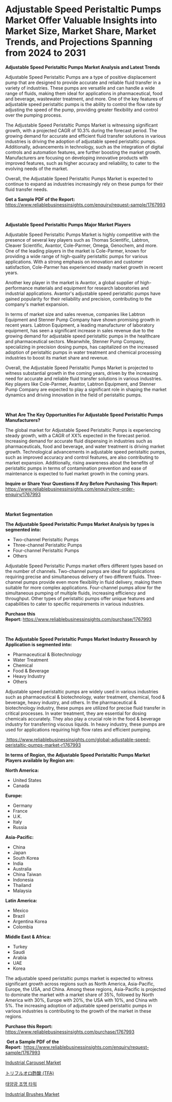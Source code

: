 <p><h1>Adjustable Speed Peristaltic Pumps Market Offer Valuable Insights into Market Size, Market Share, Market Trends, and Projections Spanning from 2024 to 2031</h1></p><p><strong>Adjustable Speed Peristaltic Pumps Market Analysis and Latest Trends</strong></p>
<p><p>Adjustable Speed Peristaltic Pumps are a type of positive displacement pump that are designed to provide accurate and reliable fluid transfer in a variety of industries. These pumps are versatile and can handle a wide range of fluids, making them ideal for applications in pharmaceutical, food and beverage, wastewater treatment, and more. One of the key features of adjustable speed peristaltic pumps is the ability to control the flow rate by adjusting the speed of the pump, providing greater flexibility and control over the pumping process.</p><p>The Adjustable Speed Peristaltic Pumps Market is witnessing significant growth, with a projected CAGR of 10.3% during the forecast period. The growing demand for accurate and efficient fluid transfer solutions in various industries is driving the adoption of adjustable speed peristaltic pumps. Additionally, advancements in technology, such as the integration of digital controls and automation features, are further boosting the market growth. Manufacturers are focusing on developing innovative products with improved features, such as higher accuracy and reliability, to cater to the evolving needs of the market.</p><p>Overall, the Adjustable Speed Peristaltic Pumps Market is expected to continue to expand as industries increasingly rely on these pumps for their fluid transfer needs.</p></p>
<p><strong>Get a Sample PDF of the Report:&nbsp;</strong> <a href="https://www.reliablebusinessinsights.com/enquiry/request-sample/1767993">https://www.reliablebusinessinsights.com/enquiry/request-sample/1767993</a></p>
<p>&nbsp;</p>
<p><strong>Adjustable Speed Peristaltic Pumps Major Market Players</strong></p>
<p><p>Adjustable Speed Peristaltic Pumps Market is highly competitive with the presence of several key players such as Thomas Scientific, Labtron, Cleaver Scientific, Avantor, Cole-Parmer, Omega, Genochem, and more. One of the leading players in the market is Cole-Parmer, known for providing a wide range of high-quality peristaltic pumps for various applications. With a strong emphasis on innovation and customer satisfaction, Cole-Parmer has experienced steady market growth in recent years.</p><p>Another key player in the market is Avantor, a global supplier of high-performance materials and equipment for research laboratories and industrial applications. Avantor's adjustable speed peristaltic pumps have gained popularity for their reliability and precision, contributing to the company's market expansion.</p><p>In terms of market size and sales revenue, companies like Labtron Equipment and Stenner Pump Company have shown promising growth in recent years. Labtron Equipment, a leading manufacturer of laboratory equipment, has seen a significant increase in sales revenue due to the growing demand for adjustable speed peristaltic pumps in the healthcare and pharmaceutical sectors. Meanwhile, Stenner Pump Company, specializing in precision dosing pumps, has capitalized on the increased adoption of peristaltic pumps in water treatment and chemical processing industries to boost its market share and revenue.</p><p>Overall, the Adjustable Speed Peristaltic Pumps Market is projected to witness substantial growth in the coming years, driven by the increasing need for accurate and reliable fluid transfer solutions in various industries. Key players like Cole-Parmer, Avantor, Labtron Equipment, and Stenner Pump Company are expected to play a significant role in shaping the market dynamics and driving innovation in the field of peristaltic pumps.</p></p>
<p>&nbsp;</p>
<p><strong>What Are The Key Opportunities For Adjustable Speed Peristaltic Pumps Manufacturers?</strong></p>
<p><p>The global market for Adjustable Speed Peristaltic Pumps is experiencing steady growth, with a CAGR of XX% expected in the forecast period. Increasing demand for accurate fluid dispensing in industries such as pharmaceuticals, food and beverage, and water treatment is driving market growth. Technological advancements in adjustable speed peristaltic pumps, such as improved accuracy and control features, are also contributing to market expansion. Additionally, rising awareness about the benefits of peristaltic pumps in terms of contamination prevention and ease of maintenance is expected to fuel market growth in the coming years.</p></p>
<p><strong>Inquire or Share Your Questions If Any Before Purchasing This Report:</strong> <a href="https://www.reliablebusinessinsights.com/enquiry/pre-order-enquiry/1767993">https://www.reliablebusinessinsights.com/enquiry/pre-order-enquiry/1767993</a></p>
<p>&nbsp;</p>
<p><strong>Market Segmentation</strong></p>
<p><strong>The Adjustable Speed Peristaltic Pumps Market Analysis by types is segmented into:</strong></p>
<p><ul><li>Two-channel Peristaltic Pumps</li><li>Three-channel Peristaltic Pumps</li><li>Four-channel Peristaltic Pumps</li><li>Others</li></ul></p>
<p><p>Adjustable Speed Peristaltic Pumps market offers different types based on the number of channels. Two-channel pumps are ideal for applications requiring precise and simultaneous delivery of two different fluids. Three-channel pumps provide even more flexibility in fluid delivery, making them suitable for more complex applications. Four-channel pumps allow for the simultaneous pumping of multiple fluids, increasing efficiency and throughput. Other types of peristaltic pumps offer unique features and capabilities to cater to specific requirements in various industries.</p></p>
<p><strong>Purchase this Report:&nbsp;</strong><a href="https://www.reliablebusinessinsights.com/purchase/1767993">https://www.reliablebusinessinsights.com/purchase/1767993</a></p>
<p>&nbsp;</p>
<p><strong>The Adjustable Speed Peristaltic Pumps Market Industry Research by Application is segmented into:</strong></p>
<p><ul><li>Pharmaceutical & Biotechnology</li><li>Water Treatment</li><li>Chemical</li><li>Food & Beverage</li><li>Heavy Industry</li><li>Others</li></ul></p>
<p><p>Adjustable speed peristaltic pumps are widely used in various industries such as pharmaceutical & biotechnology, water treatment, chemical, food & beverage, heavy industry, and others. In the pharmaceutical & biotechnology industry, these pumps are utilized for precise fluid transfer in critical processes. In water treatment, they are essential for dosing chemicals accurately. They also play a crucial role in the food & beverage industry for transferring viscous liquids. In heavy industry, these pumps are used for applications requiring high flow rates and efficient pumping.</p></p>
<p><a href="https://www.reliablebusinessinsights.com/global-adjustable-speed-peristaltic-pumps-market-r1767993">&nbsp;https://www.reliablebusinessinsights.com/global-adjustable-speed-peristaltic-pumps-market-r1767993</a></p>
<p><strong>In terms of Region, the Adjustable Speed Peristaltic Pumps Market Players available by Region are:</strong></p>
<p>
    <p> <strong> North America: </strong>
        <ul>
            <li>United States</li>
            <li>Canada</li>
        </ul>
        </p> 
    <p> <strong> Europe: </strong>
        <ul>
            <li>Germany</li>
            <li>France</li>
            <li>U.K.</li>
            <li>Italy</li>
            <li>Russia</li>
        </ul>
        </p> 
    <p> <strong> Asia-Pacific: </strong>
        <ul>
            <li>China</li>
            <li>Japan</li>
            <li>South Korea</li>
            <li>India</li>
            <li>Australia</li>
            <li>China Taiwan</li>
            <li>Indonesia</li>
            <li>Thailand</li>
            <li>Malaysia</li>
        </ul>
        </p> 
    <p> <strong> Latin America: </strong>
        <ul>
            <li>Mexico</li>
            <li>Brazil</li>
            <li>Argentina Korea</li>
            <li>Colombia</li>
        </ul>
        </p> 
    <p> <strong> Middle East & Africa: </strong>
        <ul>
            <li>Turkey</li>
            <li>Saudi</li>
            <li>Arabia</li>
            <li>UAE</li>
            <li>Korea</li>
        </ul>
    </p>
    </p>
<p><p>The adjustable speed peristaltic pumps market is expected to witness significant growth across regions such as North America, Asia-Pacific, Europe, the USA, and China. Among these regions, Asia-Pacific is projected to dominate the market with a market share of 35%, followed by North America with 30%, Europe with 20%, the USA with 10%, and China with 5%. The increasing adoption of adjustable speed peristaltic pumps in various industries is contributing to the growth of the market in these regions.</p></p>
<p><strong>Purchase this Report: </strong><a href="https://www.reliablebusinessinsights.com/purchase/1767993">https://www.reliablebusinessinsights.com/purchase/1767993</a></p>
<p>&nbsp;<strong>Get a Sample PDF of the Report:&nbsp;&nbsp;</strong><a href="https://www.reliablebusinessinsights.com/enquiry/request-sample/1767993">https://www.reliablebusinessinsights.com/enquiry/request-sample/1767993</a></p>
<p><strong></strong></p>
<p><p><a href="https://github.com/rakibtthstu9900/Market-Research-Report-List-1/blob/main/industrial-carousel-market.md">Industrial Carousel Market</a></p><p><a href="https://github.com/JanickJohns/Market-Research-Report-List-1/blob/main/5742203162929.md">トリフルオロ酢酸 (TFA)</a></p><p><a href="https://github.com/fatmarawatan39/Market-Research-Report-List-1/blob/main/2647936175373.md">태양광 조명 타워</a></p><p><a href="https://github.com/ernidarwin455/Market-Research-Report-List-1/blob/main/industrial-brushes-market.md">Industrial Brushes Market</a></p></p>